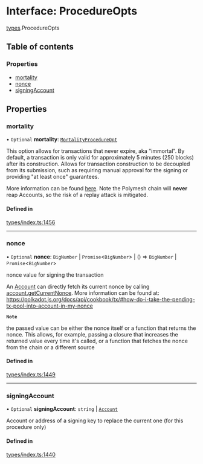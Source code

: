 # Interface: ProcedureOpts

[types](../wiki/types).ProcedureOpts

## Table of contents

### Properties

- [mortality](../wiki/types.ProcedureOpts#mortality)
- [nonce](../wiki/types.ProcedureOpts#nonce)
- [signingAccount](../wiki/types.ProcedureOpts#signingaccount)

## Properties

### mortality

• `Optional` **mortality**: [`MortalityProcedureOpt`](../wiki/types#mortalityprocedureopt)

This option allows for transactions that never expire, aka "immortal". By default, a transaction is only valid for approximately 5 minutes (250 blocks) after its construction. Allows for transaction construction to be decoupled from its submission, such as requiring manual approval for the signing or providing "at least once" guarantees.

More information can be found [here](https://wiki.polkadot.network/docs/build-protocol-info#transaction-mortality). Note the Polymesh chain will **never** reap Accounts, so the risk of a replay attack is mitigated.

#### Defined in

[types/index.ts:1456](https://github.com/PolymeshAssociation/polymesh-sdk/blob/31fdce23/src/types/index.ts#L1456)

___

### nonce

• `Optional` **nonce**: `BigNumber` \| `Promise`<`BigNumber`\> \| () => `BigNumber` \| `Promise`<`BigNumber`\>

nonce value for signing the transaction

An [Account](../wiki/api.entities.Account.Account) can directly fetch its current nonce by calling [account.getCurrentNonce](../wiki/api.entities.Account.Account#getcurrentnonce). More information can be found at: https://polkadot.js.org/docs/api/cookbook/tx/#how-do-i-take-the-pending-tx-pool-into-account-in-my-nonce

**`Note`**

 the passed value can be either the nonce itself or a function that returns the nonce. This allows, for example, passing a closure that increases the returned value every time it's called, or a function that fetches the nonce from the chain or a different source

#### Defined in

[types/index.ts:1449](https://github.com/PolymeshAssociation/polymesh-sdk/blob/31fdce23/src/types/index.ts#L1449)

___

### signingAccount

• `Optional` **signingAccount**: `string` \| [`Account`](../wiki/api.entities.Account.Account)

Account or address of a signing key to replace the current one (for this procedure only)

#### Defined in

[types/index.ts:1440](https://github.com/PolymeshAssociation/polymesh-sdk/blob/31fdce23/src/types/index.ts#L1440)
